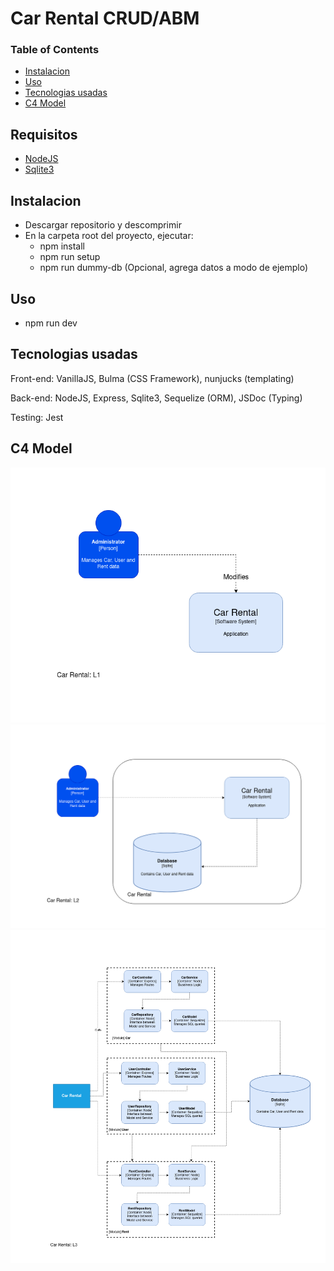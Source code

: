 # Car Rental CRUD/ABM

### Table of Contents
- [Instalacion](#instalacion)
- [Uso](#uso)
- [Tecnologias usadas](#tecnologias-usadas)
- [C4 Model](#c4-model)

## Requisitos
- [NodeJS](https://nodejs.org/en/)
- [Sqlite3](https://www.servermania.com/kb/articles/install-sqlite/)

## Instalacion
- Descargar repositorio y descomprimir
- En la carpeta root del proyecto, ejecutar:
   * npm install
   * npm run setup
   * npm run dummy-db (Opcional, agrega datos a modo de ejemplo)

## Uso
- npm run dev

## Tecnologias usadas

Front-end: VanillaJS, Bulma (CSS Framework), nunjucks (templating)

Back-end: NodeJS, Express, Sqlite3, Sequelize (ORM), JSDoc (Typing)

Testing: Jest

## C4 Model

![image](./c4_diagram/Car%20Rental%20L1.png)
![image](./c4_diagram/Car%20Rental%20L2.png)
![image](./c4_diagram/Car%20Rental%20L3.png)
